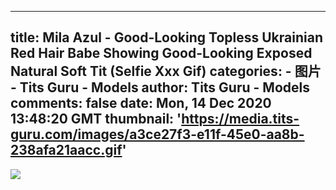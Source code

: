 
---
title: Mila Azul - Good-Looking Topless Ukrainian Red Hair Babe Showing Good-Looking Exposed Natural Soft Tit (Selfie Xxx Gif)
categories: 
    - 图片
    - Tits Guru - Models
author: Tits Guru - Models
comments: false
date: Mon, 14 Dec 2020 13:48:20 GMT
thumbnail: 'https://media.tits-guru.com/images/a3ce27f3-e11f-45e0-aa8b-238afa21aacc.gif'
---

<div>   
<img src="https://media.tits-guru.com/images/a3ce27f3-e11f-45e0-aa8b-238afa21aacc.gif" referrerpolicy="no-referrer">  
</div>
            